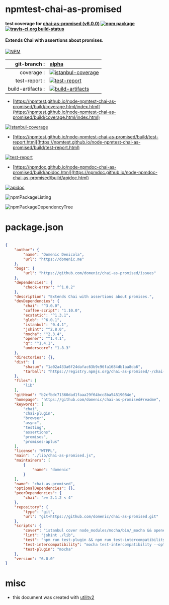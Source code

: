 # npmtest-chai-as-promised

#### test coverage for  [chai-as-promised (v6.0.0)](https://github.com/domenic/chai-as-promised#readme)  [![npm package](https://img.shields.io/npm/v/npmtest-chai-as-promised.svg?style=flat-square)](https://www.npmjs.org/package/npmtest-chai-as-promised) [![travis-ci.org build-status](https://api.travis-ci.org/npmtest/node-npmtest-chai-as-promised.svg)](https://travis-ci.org/npmtest/node-npmtest-chai-as-promised)

#### Extends Chai with assertions about promises.

[![NPM](https://nodei.co/npm/chai-as-promised.png?downloads=true&downloadRank=true&stars=true)](https://www.npmjs.com/package/chai-as-promised)

| git-branch : | [alpha](https://github.com/npmtest/node-npmtest-chai-as-promised/tree/alpha)|
|--:|:--|
| coverage : | [![istanbul-coverage](https://npmtest.github.io/node-npmtest-chai-as-promised/build/coverage.badge.svg)](https://npmtest.github.io/node-npmtest-chai-as-promised/build/coverage.html/index.html)|
| test-report : | [![test-report](https://npmtest.github.io/node-npmtest-chai-as-promised/build/test-report.badge.svg)](https://npmtest.github.io/node-npmtest-chai-as-promised/build/test-report.html)|
| build-artifacts : | [![build-artifacts](https://npmtest.github.io/node-npmtest-chai-as-promised/glyphicons_144_folder_open.png)](https://github.com/npmtest/node-npmtest-chai-as-promised/tree/gh-pages/build)|

- [https://npmtest.github.io/node-npmtest-chai-as-promised/build/coverage.html/index.html](https://npmtest.github.io/node-npmtest-chai-as-promised/build/coverage.html/index.html)

[![istanbul-coverage](https://npmtest.github.io/node-npmtest-chai-as-promised/build/screenCapture.buildCi.browser.%252Ftmp%252Fbuild%252Fcoverage.lib.html.png)](https://npmtest.github.io/node-npmtest-chai-as-promised/build/coverage.html/index.html)

- [https://npmtest.github.io/node-npmtest-chai-as-promised/build/test-report.html](https://npmtest.github.io/node-npmtest-chai-as-promised/build/test-report.html)

[![test-report](https://npmtest.github.io/node-npmtest-chai-as-promised/build/screenCapture.buildCi.browser.%252Ftmp%252Fbuild%252Ftest-report.html.png)](https://npmtest.github.io/node-npmtest-chai-as-promised/build/test-report.html)

- [https://npmdoc.github.io/node-npmdoc-chai-as-promised/build/apidoc.html](https://npmdoc.github.io/node-npmdoc-chai-as-promised/build/apidoc.html)

[![apidoc](https://npmdoc.github.io/node-npmdoc-chai-as-promised/build/screenCapture.buildCi.browser.%252Ftmp%252Fbuild%252Fapidoc.html.png)](https://npmdoc.github.io/node-npmdoc-chai-as-promised/build/apidoc.html)

![npmPackageListing](https://npmtest.github.io/node-npmtest-chai-as-promised/build/screenCapture.npmPackageListing.svg)

![npmPackageDependencyTree](https://npmtest.github.io/node-npmtest-chai-as-promised/build/screenCapture.npmPackageDependencyTree.svg)



# package.json

```json

{
    "author": {
        "name": "Domenic Denicola",
        "url": "https://domenic.me"
    },
    "bugs": {
        "url": "https://github.com/domenic/chai-as-promised/issues"
    },
    "dependencies": {
        "check-error": "^1.0.2"
    },
    "description": "Extends Chai with assertions about promises.",
    "devDependencies": {
        "chai": "^3.0.0",
        "coffee-script": "1.10.0",
        "ecstatic": "^1.3.1",
        "glob": "^6.0.1",
        "istanbul": "0.4.1",
        "jshint": "^2.8.0",
        "mocha": "^2.3.4",
        "opener": "^1.4.1",
        "q": "^1.4.1",
        "underscore": "1.8.3"
    },
    "directories": {},
    "dist": {
        "shasum": "1a02a433a6f24dafac63b9c96fa1684db1aa8da6",
        "tarball": "https://registry.npmjs.org/chai-as-promised/-/chai-as-promised-6.0.0.tgz"
    },
    "files": [
        "lib"
    ],
    "gitHead": "b2cfbdc71360dad1faaa29f64bcc8ba54819084e",
    "homepage": "https://github.com/domenic/chai-as-promised#readme",
    "keywords": [
        "chai",
        "chai-plugin",
        "browser",
        "async",
        "testing",
        "assertions",
        "promises",
        "promises-aplus"
    ],
    "license": "WTFPL",
    "main": "./lib/chai-as-promised.js",
    "maintainers": [
        {
            "name": "domenic"
        }
    ],
    "name": "chai-as-promised",
    "optionalDependencies": {},
    "peerDependencies": {
        "chai": ">= 2.1.2 < 4"
    },
    "repository": {
        "type": "git",
        "url": "git+https://github.com/domenic/chai-as-promised.git"
    },
    "scripts": {
        "cover": "istanbul cover node_modules/mocha/bin/_mocha && opener ./coverage/lcov-report/lib/chai-as-promised.js.html",
        "lint": "jshint ./lib",
        "test": "npm run test-plugin && npm run test-intercompatibility",
        "test-intercompatibility": "mocha test-intercompatibility --opts test-intercompatibility/mocha.opts",
        "test-plugin": "mocha"
    },
    "version": "6.0.0"
}
```



# misc
- this document was created with [utility2](https://github.com/kaizhu256/node-utility2)
